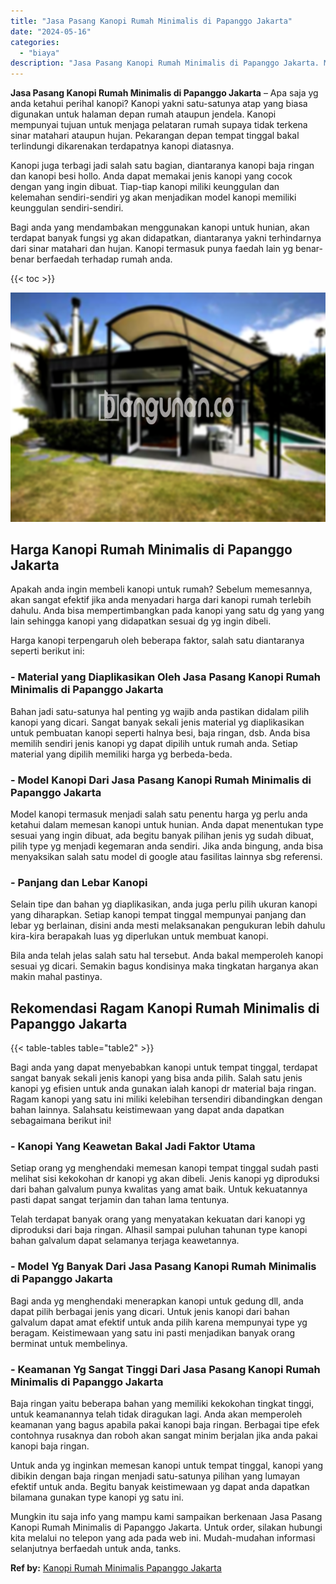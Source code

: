 ```yaml
---
title: "Jasa Pasang Kanopi Rumah Minimalis di Papanggo Jakarta"
date: "2024-05-16"
categories: 
  - "biaya"
description: "Jasa Pasang Kanopi Rumah Minimalis di Papanggo Jakarta. Mungkin itu saja info yang mampu kami sampaikan berkenaan Jasa Pasang Kanopi Rumah Minimalis di Papan..."
---
```


**Jasa Pasang Kanopi Rumah Minimalis di Papanggo Jakarta** – Apa saja yg anda ketahui perihal kanopi? Kanopi yakni satu-satunya atap yang biasa digunakan untuk halaman depan rumah ataupun jendela. Kanopi mempunyai tujuan untuk menjaga pelataran rumah supaya tidak terkena sinar matahari ataupun hujan. Pekarangan depan tempat tinggal bakal terlindungi dikarenakan terdapatnya kanopi diatasnya.

Kanopi juga terbagi jadi salah satu bagian, diantaranya kanopi baja ringan dan kanopi besi hollo. Anda dapat memakai jenis kanopi yang cocok dengan yang ingin dibuat. Tiap-tiap kanopi miliki keunggulan dan kelemahan sendiri-sendiri yg akan menjadikan model kanopi memiliki keunggulan sendiri-sendiri.

Bagi anda yang mendambakan menggunakan kanopi untuk hunian, akan terdapat banyak fungsi yg akan didapatkan, diantaranya yakni terhindarnya dari sinar matahari dan hujan. Kanopi termasuk punya faedah lain yg benar-benar berfaedah terhadap rumah anda.

{{< toc >}}

![Jasa Pasang Kanopi Rumah Minimalis di Papanggo Jakarta](/images/harga-kanopi-minimalis-64.png)

## Harga Kanopi Rumah Minimalis di Papanggo Jakarta

Apakah anda ingin membeli kanopi untuk rumah? Sebelum memesannya, akan sangat efektif jika anda menyadari harga dari kanopi rumah terlebih dahulu. Anda bisa mempertimbangkan pada kanopi yang satu dg yang yang lain sehingga kanopi yang didapatkan sesuai dg yg ingin dibeli.

Harga kanopi terpengaruh oleh beberapa faktor, salah satu diantaranya seperti berikut ini:

### \- Material yang Diaplikasikan Oleh Jasa Pasang Kanopi Rumah Minimalis di Papanggo Jakarta

Bahan jadi satu-satunya hal penting yg wajib anda pastikan didalam pilih kanopi yang dicari. Sangat banyak sekali jenis material yg diaplikasikan untuk pembuatan kanopi seperti halnya besi, baja ringan, dsb. Anda bisa memilih sendiri jenis kanopi yg dapat dipilih untuk rumah anda. Setiap material yang dipilih memiliki harga yg berbeda-beda.

### \- Model Kanopi Dari Jasa Pasang Kanopi Rumah Minimalis di Papanggo Jakarta

Model kanopi termasuk menjadi salah satu penentu harga yg perlu anda ketahui dalam memesan kanopi untuk hunian. Anda dapat menentukan type sesuai yang ingin dibuat, ada begitu banyak pilihan jenis yg sudah dibuat, pilih type yg menjadi kegemaran anda sendiri. Jika anda bingung, anda bisa menyaksikan salah satu model di google atau fasilitas lainnya sbg referensi.

### \- Panjang dan Lebar Kanopi

Selain tipe dan bahan yg diaplikasikan, anda juga perlu pilih ukuran kanopi yang diharapkan. Setiap kanopi tempat tinggal mempunyai panjang dan lebar yg berlainan, disini anda mesti melaksanakan pengukuran lebih dahulu kira-kira berapakah luas yg diperlukan untuk membuat kanopi.

Bila anda telah jelas salah satu hal tersebut. Anda bakal memperoleh kanopi sesuai yg dicari. Semakin bagus kondisinya maka tingkatan harganya akan makin mahal pastinya.

## Rekomendasi Ragam Kanopi Rumah Minimalis di Papanggo Jakarta

{{< table-tables table="table2" >}}

Bagi anda yang dapat menyebabkan kanopi untuk tempat tinggal, terdapat sangat banyak sekali jenis kanopi yang bisa anda pilih. Salah satu jenis kanopi yg efisien untuk anda gunakan ialah kanopi dr material baja ringan. Ragam kanopi yang satu ini miliki kelebihan tersendiri dibandingkan dengan bahan lainnya. Salahsatu keistimewaan yang dapat anda dapatkan sebagaimana berikut ini!

### \- Kanopi Yang Keawetan Bakal Jadi Faktor Utama

Setiap orang yg menghendaki memesan kanopi tempat tinggal sudah pasti melihat sisi kekokohan dr kanopi yg akan dibeli. Jenis kanopi yg diproduksi dari bahan galvalum punya kwalitas yang amat baik. Untuk kekuatannya pasti dapat sangat terjamin dan tahan lama tentunya.

Telah terdapat banyak orang yang menyatakan kekuatan dari kanopi yg diproduksi dari baja ringan. Alhasil sampai puluhan tahunan type kanopi bahan galvalum dapat selamanya terjaga keawetannya.

### \- Model Yg Banyak Dari Jasa Pasang Kanopi Rumah Minimalis di Papanggo Jakarta

Bagi anda yg menghendaki menerapkan kanopi untuk gedung dll, anda dapat pilih berbagai jenis yang dicari. Untuk jenis kanopi dari bahan galvalum dapat amat efektif untuk anda pilih karena mempunyai type yg beragam. Keistimewaan yang satu ini pasti menjadikan banyak orang berminat untuk membelinya.

### \- Keamanan Yg Sangat Tinggi Dari Jasa Pasang Kanopi Rumah Minimalis di Papanggo Jakarta

Baja ringan yaitu beberapa bahan yang memiliki kekokohan tingkat tinggi, untuk keamanannya telah tidak diragukan lagi. Anda akan memperoleh keamanan yang bagus apabila pakai kanopi baja ringan. Berbagai tipe efek contohnya rusaknya dan roboh akan sangat minim berjalan jika anda pakai kanopi baja ringan.

Untuk anda yg inginkan memesan kanopi untuk tempat tinggal, kanopi yang dibikin dengan baja ringan menjadi satu-satunya pilihan yang lumayan efektif untuk anda. Begitu banyak keistimewaan yg dapat anda dapatkan bilamana gunakan type kanopi yg satu ini.

Mungkin itu saja info yang mampu kami sampaikan berkenaan Jasa Pasang Kanopi Rumah Minimalis di Papanggo Jakarta. Untuk order, silakan hubungi kita melalui no telepon yang ada pada web ini. Mudah-mudahan informasi selanjutnya berfaedah untuk anda, tanks.

**Ref by:**  [Kanopi Rumah Minimalis Papanggo Jakarta](https://id.wikipedia.org/wiki/Kanopi)
